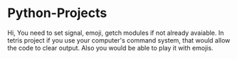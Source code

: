 # Python-Projects
Hi,
You need to set signal, emoji, getch modules if not already avaiable.
In tetris project if you use your computer's command system, that would allow the code to clear output. Also you would be able to play it with emojis.

